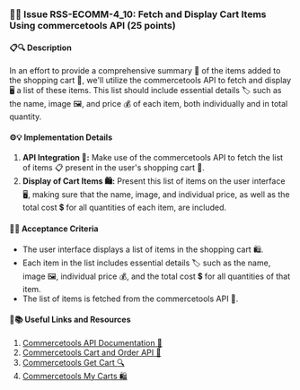 ### 🛒📲 Issue RSS-ECOMM-4_10: Fetch and Display Cart Items Using commercetools API (25 points)

#### 📋🔍 Description

In an effort to provide a comprehensive summary 📜 of the items added to the shopping cart 🛒, we'll utilize the commercetools API to fetch and display 🖥️ a list of these items. This list should include essential details 🏷️ such as the name, image 🖼️, and price 💰 of each item, both individually and in total quantity.

#### ⚙️💡 Implementation Details

1. **API Integration 🔗:** Make use of the commercetools API to fetch the list of items 📋 present in the user's shopping cart 🛒.
2. **Display of Cart Items 🛍️:** Present this list of items on the user interface 🖥️, making sure that the name, image, and individual price, as well as the total cost 💲 for all quantities of each item, are included.

#### 🎯✅ Acceptance Criteria

- The user interface displays a list of items in the shopping cart 🛍️.
- Each item in the list includes essential details 🏷️ such as the name, image 🖼️, individual price 💰, and the total cost 💲 for all quantities of that item.
- The list of items is fetched from the commercetools API 🔗.

#### 🔗📚 Useful Links and Resources

1. [Commercetools API Documentation 📘](https://docs.commercetools.com/api)
2. [Commercetools Cart and Order API 🛒](https://docs.commercetools.com/api/projects/carts)
3. [Commercetools Get Cart 🔍](https://docs.commercetools.com/api/projects/carts#get-cart-by-customer-id)
4. [Commercetools My Carts 🛍️](https://docs.commercetools.com/api/projects/me-carts)
